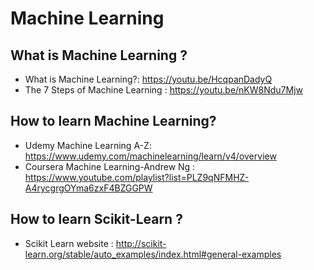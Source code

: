 # Machine Learning 

## What is Machine Learning ? 
* What is Machine Learning?: https://youtu.be/HcqpanDadyQ
* The 7 Steps of Machine Learning : https://youtu.be/nKW8Ndu7Mjw

## How to learn Machine Learning? 
* Udemy Machine Learning A-Z: https://www.udemy.com/machinelearning/learn/v4/overview
* Coursera Machine Learning-Andrew Ng : https://www.youtube.com/playlist?list=PLZ9qNFMHZ-A4rycgrgOYma6zxF4BZGGPW

## How to learn Scikit-Learn ? 
* Scikit Learn website : http://scikit-learn.org/stable/auto_examples/index.html#general-examples
